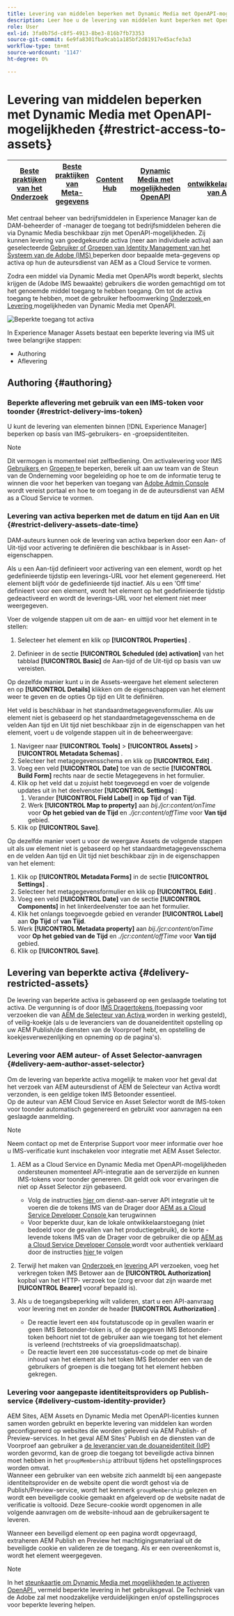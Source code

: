 ```yaml
---
title: Levering van middelen beperken met Dynamic Media met OpenAPI-mogelijkheden
description: Leer hoe u de levering van middelen kunt beperken met OpenAPI-mogelijkheden.
role: User
exl-id: 3fa0b75d-c8f5-4913-8be3-816b7fb73353
source-git-commit: 6e9fa8301fba9cab1a185bf2d81917e45acfe3a3
workflow-type: tm+mt
source-wordcount: '1147'
ht-degree: 0%

---
```


# Levering van middelen beperken met Dynamic Media met OpenAPI-mogelijkheden {#restrict-access-to-assets}

| [ Beste praktijken van het Onderzoek ](/help/assets/search-best-practices.md) | [ Beste praktijken van Meta-gegevens ](/help/assets/metadata-best-practices.md) | [ Content Hub ](/help/assets/product-overview.md) | [ Dynamic Media met mogelijkheden OpenAPI ](/help/assets/dynamic-media-open-apis-overview.md) | [ de ontwikkelaarsdocumentatie van AEM Assets ](https://developer.adobe.com/experience-cloud/experience-manager-apis/) |
| ------------- | --------------------------- |---------|----|-----|

Met centraal beheer van bedrijfsmiddelen in Experience Manager kan de DAM-beheerder of -manager de toegang tot bedrijfsmiddelen beheren die via Dynamic Media beschikbaar zijn met OpenAPI-mogelijkheden. Zij kunnen levering van goedgekeurde activa (neer aan individuele activa) aan geselecteerde [ Gebruiker of Groepen van Identity Management van het Systeem van de Adobe (IMS) ](https://helpx.adobe.com/in/enterprise/using/users.html#user-mgt-strategy) beperken door bepaalde meta-gegevens op activa op hun de auteursdienst van AEM as a Cloud Service te vormen.

Zodra een middel via Dynamic Media met OpenAPIs wordt beperkt, slechts krijgen de (Adobe IMS bewaakte) gebruikers die worden gemachtigd om tot het genoemde middel toegang te hebben toegang. Om tot de activa toegang te hebben, moet de gebruiker hefboomwerking [ Onderzoek ](search-assets-api.md) en [ Levering ](deliver-assets-apis.md) mogelijkheden van Dynamic Media met OpenAPI.

![ Beperkte toegang tot activa ](/help/assets/assets/restricted-access.png)

In Experience Manager Assets bestaat een beperkte levering via IMS uit twee belangrijke stappen:

* Authoring
* Aflevering

## Authoring {#authoring}

### Beperkte aflevering met gebruik van een IMS-token voor toonder {#restrict-delivery-ims-token}

U kunt de levering van elementen binnen [!DNL Experience Manager] beperken op basis van IMS-gebruikers- en -groepsidentiteiten.

>[!NOTE]
>
> Dit vermogen is momenteel niet zelfbediening. Om activalevering voor IMS [ Gebruikers ](https://helpx.adobe.com/in/enterprise/using/manage-directory-users.html) en [ Groepen ](https://helpx.adobe.com/in/enterprise/using/user-groups.html) te beperken, bereik uit aan uw team van de Steun van de Onderneming voor begeleiding op hoe te om de informatie terug te winnen die voor het beperken van toegang van [ Adobe Admin Console ](https://adminconsole.adobe.com/) wordt vereist portaal en hoe te om toegang in de de auteursdienst van AEM as a Cloud Service te vormen.

### Levering van activa beperken met de datum en tijd Aan en Uit {#restrict-delivery-assets-date-time}

DAM-auteurs kunnen ook de levering van activa beperken door een Aan- of Uit-tijd voor activering te definiëren die beschikbaar is in Asset-eigenschappen.

Als u een Aan-tijd definieert voor activering van een element, wordt op het gedefinieerde tijdstip een leverings-URL voor het element gegenereerd. Het element blijft vóór de gedefinieerde tijd inactief. Als u een &#39;Off time&#39; definieert voor een element, wordt het element op het gedefinieerde tijdstip gedeactiveerd en wordt de leverings-URL voor het element niet meer weergegeven.

Voer de volgende stappen uit om de aan- en uittijd voor het element in te stellen:

1. Selecteer het element en klik op **[!UICONTROL Properties]** .

1. Definieer in de sectie **[!UICONTROL Scheduled (de) activation]** van het tabblad **[!UICONTROL Basic]** de Aan-tijd of de Uit-tijd op basis van uw vereisten.

Op dezelfde manier kunt u in de Assets-weergave het element selecteren en op **[!UICONTROL Details]** klikken om de eigenschappen van het element weer te geven en de opties Op tijd en Uit te definiëren.

Het veld is beschikbaar in het standaardmetagegevensformulier. Als uw element niet is gebaseerd op het standaardmetagegevensschema en de velden Aan tijd en Uit tijd niet beschikbaar zijn in de eigenschappen van het element, voert u de volgende stappen uit in de beheerweergave:

1. Navigeer naar **[!UICONTROL Tools]** > **[!UICONTROL Assets]** > **[!UICONTROL Metadata Schemas]** .
1. Selecteer het metagegevensschema en klik op **[!UICONTROL Edit]** .
1. Voeg een veld **[!UICONTROL Date]** toe van de sectie **[!UICONTROL Build Form]** rechts naar de sectie Metagegevens in het formulier.
1. Klik op het veld dat u zojuist hebt toegevoegd en voer de volgende updates uit in het deelvenster **[!UICONTROL Settings]** :
   1. Verander **[!UICONTROL Field Label]** in **op Tijd** of **van Tijd**.
   1. Werk **[!UICONTROL Map to property]** aan _bij./jcr:content/onTime_ voor **Op het gebied van de Tijd** en _./jcr:content/offTime_ voor **Van tijd** gebied.
1. Klik op **[!UICONTROL Save]**.

Op dezelfde manier voert u voor de weergave Assets de volgende stappen uit als uw element niet is gebaseerd op het standaardmetagegevensschema en de velden Aan tijd en Uit tijd niet beschikbaar zijn in de eigenschappen van het element:

1. Klik op **[!UICONTROL Metadata Forms]** in de sectie **[!UICONTROL Settings]** .
1. Selecteer het metagegevensformulier en klik op **[!UICONTROL Edit]** .
1. Voeg een veld **[!UICONTROL Date]** van de sectie **[!UICONTROL Components]** in het linkerdeelvenster toe aan het formulier.
1. Klik het onlangs toegevoegde gebied en verander **[!UICONTROL Label]** aan **Op Tijd** of **van Tijd**.
1. Werk **[!UICONTROL Metadata property]** aan _bij./jcr:content/onTime_ voor **Op het gebied van de Tijd** en _./jcr:content/offTime_ voor **Van tijd** gebied.
1. Klik op **[!UICONTROL Save]**.



## Levering van beperkte activa {#delivery-restricted-assets}

De levering van beperkte activa is gebaseerd op een geslaagde toelating tot activa. De vergunning is of door [ IMS Dragertokens ](https://developer.adobe.com/developer-console/docs/guides/authentication/UserAuthentication/IMS/) (toepassing voor verzoeken die van [ AEM de Selecteur van Activa ](https://experienceleague.adobe.com/en/docs/experience-manager-cloud-service/content/assets/manage/asset-selector/overview-asset-selector) worden in werking gesteld), of veilig-koekje (als u de leveranciers van de douaneidentiteit opstelling op uw AEM Publish/de diensten van de Voorproef hebt, en opstelling de koekjesverwezenlijking en opneming op de pagina&#39;s).

### Levering voor AEM auteur- of Asset Selector-aanvragen {#delivery-aem-author-asset-selector}

Om de levering van beperkte activa mogelijk te maken voor het geval dat het verzoek van AEM auteursdienst of AEM de Selecteur van Activa wordt verzonden, is een geldige token IMS Betoonder essentieel.\
Op de auteur van AEM Cloud Service en Asset Selector wordt de IMS-token voor toonder automatisch gegenereerd en gebruikt voor aanvragen na een geslaagde aanmelding.

>[!NOTE]
>
>Neem contact op met de Enterprise Support voor meer informatie over hoe u IMS-verificatie kunt inschakelen voor integratie met AEM Asset Selector.

1. AEM as a Cloud Service en Dynamic Media met OpenAPI-mogelijkheden ondersteunen momenteel API-integratie aan de serverzijde en kunnen IMS-tokens voor toonder genereren. Dit geldt ook voor ervaringen die niet op Asset Selector zijn gebaseerd.
   * Volg de instructies [ hier ](https://experienceleague.adobe.com/en/docs/experience-manager-cloud-service/content/implementing/developing/generating-access-tokens-for-server-side-apis#the-server-to-server-flow) om dienst-aan-server API integratie uit te voeren die de tokens IMS van de Drager door [ AEM as a Cloud Service Developer Console ](https://experienceleague.adobe.com/en/docs/experience-manager-cloud-service/content/implementing/developing/development-guidelines#crxde-lite-and-developer-console) kan terugwinnen
   * Voor beperkte duur, kan de lokale ontwikkelaarstoegang (niet bedoeld voor de gevallen van het productiegebruik), de korte - levende tokens IMS van de Drager voor de gebruiker die op [ AEM as a Cloud Service Developer Console ](https://experienceleague.adobe.com/en/docs/experience-manager-cloud-service/content/implementing/developing/development-guidelines#crxde-lite-and-developer-console) wordt voor authentiek verklaard door de instructies [ hier ](https://experienceleague.adobe.com/en/docs/experience-manager-cloud-service/content/implementing/developing/generating-access-tokens-for-server-side-apis#developer-flow) te volgen

1. Terwijl het maken van [ Onderzoek ](search-assets-api.md) en [ levering ](deliver-assets-apis.md) API verzoeken, voeg het verkregen token IMS Betower aan de **[!UICONTROL Authorization]** kopbal van het HTTP- verzoek toe (zorg ervoor dat zijn waarde met **[!UICONTROL Bearer]** vooraf bepaald is).

1. Als u de toegangsbeperking wilt valideren, start u een API-aanvraag voor levering met en zonder de header **[!UICONTROL Authorization]** .
   * De reactie levert een `404` foutstatuscode op in gevallen waarin er geen IMS Betoonder-token is, of de opgegeven IMS Betoonder-token behoort niet tot de gebruiker aan wie toegang tot het element is verleend (rechtstreeks of via groepslidmaatschap).
   * De reactie levert een `200` successtatus-code op met de binaire inhoud van het element als het token IMS Betoonder een van de gebruikers of groepen is die toegang tot het element hebben gekregen.

### Levering voor aangepaste identiteitsproviders op Publish-service {#delivery-custom-identity-provider}

AEM Sites, AEM Assets en Dynamic Media met OpenAPI-licenties kunnen samen worden gebruikt en beperkte levering van middelen kan worden geconfigureerd op websites die worden geleverd via AEM Publish- of Preview-services.
In het geval AEM Sites&#39; Publish en de diensten van de Voorproef aan gebruiker a [ de leverancier van de douaneidentiteit (IdP) ](https://experienceleague.adobe.com/en/docs/experience-manager-learn/cloud-service/authentication/saml-2-0) worden gevormd, kan de groep die toegang tot beveiligde activa binnen moet hebben in het `groupMembership` attribuut tijdens het opstellingsproces worden omvat.\
Wanneer een gebruiker van een website zich aanmeldt bij een aangepaste identiteitsprovider en de website opent die wordt gehost via de Publish/Preview-service, wordt het kenmerk `groupMembership` gelezen en wordt een beveiligde cookie gemaakt en afgeleverd op de website nadat de verificatie is voltooid. Deze Secure-cookie wordt opgenomen in alle volgende aanvragen om de website-inhoud aan de gebruikersagent te leveren.

Wanneer een beveiligd element op een pagina wordt opgevraagd, extraheren AEM Publish en Preview het machtigingsmateriaal uit de beveiligde cookie en valideren ze de toegang. Als er een overeenkomst is, wordt het element weergegeven.

>[!NOTE]
>
> In het [ steunkaartje om Dynamic Media met mogelijkheden te activeren OpenAPI ](/help/assets/dynamic-media-open-apis-overview.md#how-to-enable-the-dynamic-media-with-openapi-capabilities), vermeld beperkte levering in het gebruiksgeval. De Techniek van de Adobe zal met noodzakelijke verduidelijkingen en/of opstellingsproces voor beperkte levering helpen.